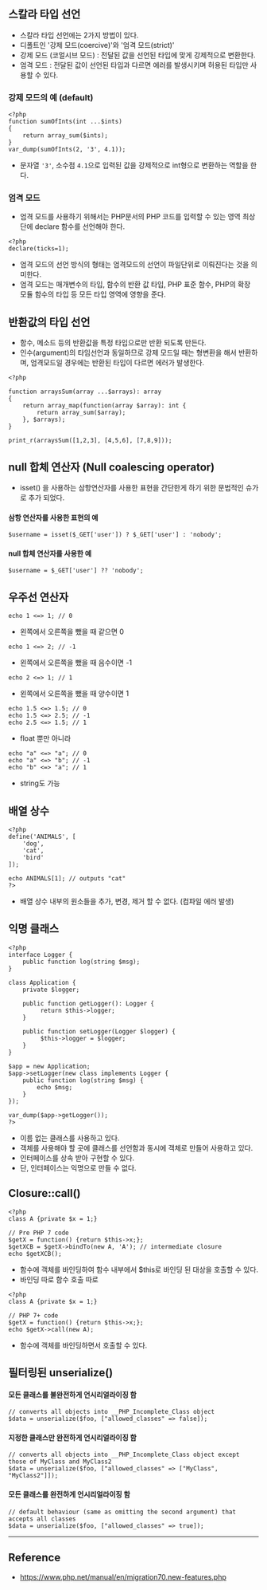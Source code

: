 ## 스칼라 타입 선언
- 스칼라 타입 선언에는 2가지 방법이 있다.
- 디폴트인 '강제 모드(coercive)'와 '엄격 모드(strict)'
- 강제 모드 (코얼시브 모드) : 전달된 값을 선언된 타입에 맞게 강제적으로 변환한다.
- 엄격 모드 : 전달된 값이 선언된 타입과 다르면 에러를 발생시키며 허용된 타입만 사용할 수 있다.

### 강제 모드의 예 (default)
```
<?php
function sumOfInts(int ...$ints)
{
    return array_sum($ints);
}
var_dump(sumOfInts(2, '3', 4.1));
```
- 문자열 `'3'`, 소수점 `4.1`으로 입력된 값을 강제적으로 int형으로 변환하는 역할을 한다.

### 엄격 모드
- 엄격 모드를 사용하기 위해서는 PHP문서의 PHP 코드를 입력할 수 있는 영역 최상단에 declare 함수를 선언해야 한다. 
```
<?php
declare(ticks=1);
```
- 엄격 모드의 선언 방식의 형태는 엄격모드의 선언이 파일단위로 이뤄진다는 것을 의미한다.
- 엄격 모드는 매개변수의 타입, 함수의 반환 값 타입, PHP 표준 함수, PHP의 확장 모듈 함수의 타입 등 모든 타입 영역에 영향을 준다.


## 반환값의 타입 선언
- 함수, 메소드 등의 반환값을 특정 타입으로만 반환 되도록 만든다.
- 인수(argument)의 타임선언과 동일하므로 강제 모드일 때는 형변환을 해서 반환하며, 엄격모드일 경우에는 반환된 타입이 다르면 에러가 발생한다.

```
<?php

function arraysSum(array ...$arrays): array
{
    return array_map(function(array $array): int {
        return array_sum($array);
    }, $arrays);
}

print_r(arraysSum([1,2,3], [4,5,6], [7,8,9]));
```

## null 합체 연산자 (Null coalescing operator)
- isset() 을 사용하는 삼항연산자를 사용한 표현을 간단한게 하기 위한 문법적인 슈가로 추가 되었다.
#### 삼항 연산자를 사용한 표현의 예
```
$username = isset($_GET['user']) ? $_GET['user'] : 'nobody';
```
#### null 합체 연산자를 사용한 예
```
$username = $_GET['user'] ?? 'nobody';
```

## 우주선 연산자
```
echo 1 <=> 1; // 0
```
- 왼쪽에서 오른쪽을 뺐을 때 같으면 0
```
echo 1 <=> 2; // -1
```
- 왼쪽에서 오른쪽을 뺐을 때 음수이면 -1
```
echo 2 <=> 1; // 1
```
- 왼쪽에서 오른쪽을 뺐을 때 양수이면 1

```
echo 1.5 <=> 1.5; // 0
echo 1.5 <=> 2.5; // -1
echo 2.5 <=> 1.5; // 1
```
- float 뿐만 아니라
```
echo "a" <=> "a"; // 0
echo "a" <=> "b"; // -1
echo "b" <=> "a"; // 1
```
- string도 가능

## 배열 상수
```
<?php
define('ANIMALS', [
    'dog',
    'cat',
    'bird'
]);

echo ANIMALS[1]; // outputs "cat"
?>
```
- 배열 상수 내부의 원소들을 추가, 변경, 제거 할 수 없다. (컴파일 에러 발생)

## 익명 클래스
```
<?php
interface Logger {
    public function log(string $msg);
}

class Application {
    private $logger;

    public function getLogger(): Logger {
         return $this->logger;
    }

    public function setLogger(Logger $logger) {
         $this->logger = $logger;
    }
}

$app = new Application;
$app->setLogger(new class implements Logger {
    public function log(string $msg) {
        echo $msg;
    }
});

var_dump($app->getLogger());
?>
```
- 이름 없는 클래스를 사용하고 있다.
- 객체를 사용해야 할 곳에 클래스를 선언함과 동시에 객체로 만들어 사용하고 있다.
- 인터페이스를 상속 받아 구현할 수 있다.
- 단, 인터페이스는 익명으로 만들 수 없다.

## Closure::call()
```
<?php
class A {private $x = 1;}

// Pre PHP 7 code
$getX = function() {return $this->x;};
$getXCB = $getX->bindTo(new A, 'A'); // intermediate closure
echo $getXCB();
```
- 함수에 객체를 바인딩하여 함수 내부에서 $this로 바인딩 된 대상을 호출할 수 있다.
- 바인딩 따로 함수 호출 따로

```
<?php
class A {private $x = 1;}

// PHP 7+ code
$getX = function() {return $this->x;};
echo $getX->call(new A);
```
- 함수에 객체를 바인딩하면서 호출할 수 있다.

## 필터링된 unserialize()
#### 모든 클래스를 불완전하게 언시리얼라이징 함
```
// converts all objects into __PHP_Incomplete_Class object
$data = unserialize($foo, ["allowed_classes" => false]);
```
#### 지정한 클래스만 완전하게 언시리얼라이징 함
```
// converts all objects into __PHP_Incomplete_Class object except those of MyClass and MyClass2
$data = unserialize($foo, ["allowed_classes" => ["MyClass", "MyClass2"]]);
```
#### 모든 클래스를 완전하게 언시리얼라이징 함
```
// default behaviour (same as omitting the second argument) that accepts all classes
$data = unserialize($foo, ["allowed_classes" => true]);
```

---

## Reference
- https://www.php.net/manual/en/migration70.new-features.php
